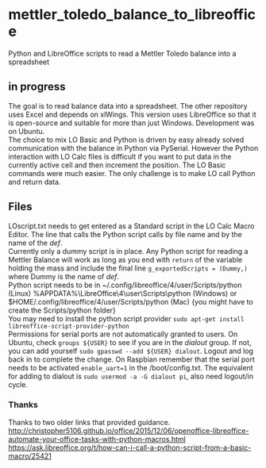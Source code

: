 # mettler_toledo_balance_to_libreoffice
Python and LibreOffice scripts to read a Mettler Toledo balance into a spreadsheet

## in progress
The goal is to read balance data into a spreadsheet.  The other repository uses Excel and depends on xlWings.  This version uses LibreOffice so that it is open-source and suitable for more than just Windows.  Development was on Ubuntu.  
The choice to mix LO Basic and Python is driven by easy already solved communication with the balance in Python via PySerial.  However the Python interaction with LO Calc files is difficult if you want to put data in the currently active cell and then increment the position.  The LO Basic commands were much easier.  The only challenge is to make LO call Python and return data.  
## Files
LOscript.txt needs to get entered as a Standard script in the LO Calc Macro Editor.  The line that calls the Python script calls by file name and by the name of the *def*.  
Currently only a dummy script is in place.  Any Python script for reading a Mettler Balance will work as long as you end with `return` of the variable holding the mass and include the final line `g_exportedScripts = (Dummy,)`  where Dummy is the name of *def*.  
Python script needs to be in ~/.config/libreoffice/4/user/Scripts/python (Linux) %APPDATA%\LibreOffice\4\user\Scripts\python (Windows) or $HOME/.config/libreoffice/4/user/Scripts/python (Mac)  {you might have to create the Scripts/python folder}  
You may need to install the python script provider  `sudo apt-get install libreoffice-script-provider-python`  
Permissions for serial ports are not automatically granted to users.  On Ubuntu, check `groups ${USER}` to see if you are in the *dialout* group.  If not, you can add yourself `sudo gpasswd --add ${USER} dialout`.  Logout and log back in to complete the change.  On Raspbian remember that the serial port needs to be activated `enable_uart=1` in the /boot/config.txt.  The equivalent for adding to dialout is `sudo usermod -a -G dialout pi`, also need logout/in cycle.  

### Thanks  
Thanks to two older links that provided guidance.  
http://christopher5106.github.io/office/2015/12/06/openoffice-libreoffice-automate-your-office-tasks-with-python-macros.html  
https://ask.libreoffice.org/t/how-can-i-call-a-python-script-from-a-basic-macro/25421  
